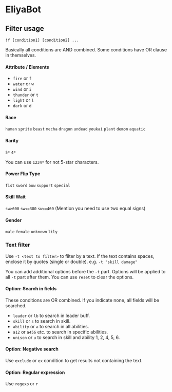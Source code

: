 # EliyaBot

## Filter usage
`!f [condition1] [condition2] ...`

Basically all conditions are AND combined. Some conditions have OR clause in themselves.
#### Attribute / Elements
- `fire` or `f`
- `water` or `w`
- `wind` or `i`
- `thunder` or `t`
- `light` or `l`
- `dark` or `d`
#### Race
`human` `sprite` `beast` `mecha` `dragon` `undead` `youkai` `plant` `demon` `aquatic`
#### Rarity
`5*` `4*`

You can use `1234*` for not 5-star characters.
#### Power Flip Type
`fist` `sword` `bow` `support` `special`
#### Skill Wait
`sw>600` `sw<=380` `sw==460` (Mention you need to use two equal signs)
#### Gender
`male` `female` `unknown` `lily`
### Text filter
Use `-t <text to filter>` to filter by a text. If the text contains spaces, enclose it by quotes (single or double).
e.g. `-t "skill damage"`

You can add additional options before the `-t` part. Options will be applied to all `-t` part after them. You can use `reset` to clear the options.  
#### Option: Search in fields
These conditions are OR combined. If you indicate none, all fields will be searched.
- `leader` or `lb` to search in leader buff.
- `skill` or `s` to search in skill.
- `ability` or `a` to search in all abilities.
- `a12` or `a456` etc. to search in specific abilities.
- `unison` or `u` to search in skill and ability 1, 2, 4, 5, 6. 
#### Option: Negative search
Use `exclude` or `ex` condition to get results not containing the text.
#### Option: Regular expression
Use `regexp` or `r` 
